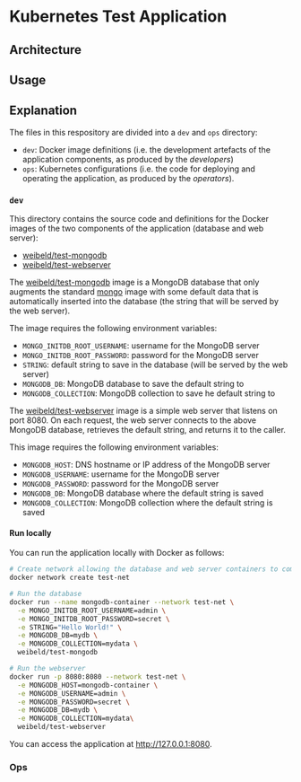 # Kubernetes Test Application

## Architecture

## Usage

## Explanation

The files in this respository are divided into a `dev` and `ops` directory:

- `dev`: Docker image definitions (i.e. the development artefacts of the application components, as produced by the *developers*)
- `ops`: Kubernetes configurations (i.e. the code for deploying and operating the application, as produced by the *operators*).

### `dev`

This directory contains the source code and definitions for the Docker images of the two components of the application (database and web server):

- [weibeld/test-mongodb](https://cloud.docker.com/u/weibeld/repository/docker/weibeld/test-mongodb)
- [weibeld/test-webserver](https://cloud.docker.com/u/weibeld/repository/docker/weibeld/test-webserver)

The [weibeld/test-mongodb](https://cloud.docker.com/u/weibeld/repository/docker/weibeld/test-mongodb) image is a MongoDB database that only augments the standard [mongo](https://hub.docker.com/_/mongo) image with some default data that is automatically inserted into the database (the string that will be served by the web server).

The image requires the following environment variables:

- `MONGO_INITDB_ROOT_USERNAME`: username for the MongoDB server
- `MONGO_INITDB_ROOT_PASSWORD`: password for the MongoDB server
- `STRING`: default string to save in the database (will be served by the web server)
- `MONGODB_DB`: MongoDB database to save the default string to
- `MONGODB_COLLECTION`: MongoDB collection to save he default string to

The [weibeld/test-webserver](https://cloud.docker.com/u/weibeld/repository/docker/weibeld/test-webserver) image is a simple web server that listens on port 8080. On each request, the web server connects to the above MongoDB database, retrieves the default string, and returns it to the caller.

This image requires the following environment variables:

- `MONGODB_HOST`: DNS hostname or IP address of the MongoDB server
- `MONGODB_USERNAME`: username for the MongoDB server
- `MONGODB_PASSWORD`: password for the MongoDB server
- `MONGODB_DB`: MongoDB database where the default string is saved
- `MONGODB_COLLECTION`: MongoDB collection where the default string is saved

#### Run locally

You can run the application locally with Docker as follows:

~~~bash
# Create network allowing the database and web server containers to communicate
docker network create test-net

# Run the database
docker run --name mongodb-container --network test-net \
  -e MONGO_INITDB_ROOT_USERNAME=admin \
  -e MONGO_INITDB_ROOT_PASSWORD=secret \
  -e STRING="Hello World!" \
  -e MONGODB_DB=mydb \
  -e MONGODB_COLLECTION=mydata \
  weibeld/test-mongodb

# Run the webserver
docker run -p 8080:8080 --network test-net \
  -e MONGODB_HOST=mongodb-container \
  -e MONGODB_USERNAME=admin \
  -e MONGODB_PASSWORD=secret \
  -e MONGODB_DB=mydb \
  -e MONGODB_COLLECTION=mydata\
  weibeld/test-webserver
~~~

You can access the application at <http://127.0.0.1:8080>.

### Ops
